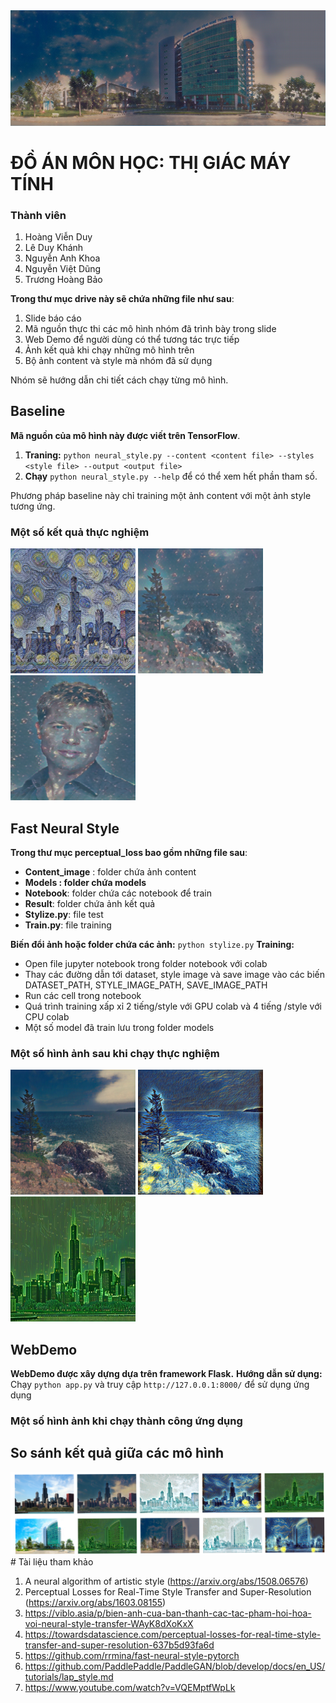 
<img src='result image/perceptual loss result/2_UIT_stars.jpg'> 

# ĐỒ ÁN MÔN HỌC: THỊ GIÁC MÁY TÍNH

### Thành viên
1. Hoàng Viễn Duy
2. Lê Duy Khánh
3. Nguyễn Anh Khoa
4. Nguyễn Việt Dũng
5. Trương Hoàng Bảo

**Trong thư mục drive này sẽ chứa những file như sau**:

 1. Slide báo cáo
 2. Mã nguồn thực thi các mô hình nhóm đã trình bày trong slide
 3. Web Demo để người dùng có thể tương tác trực tiếp
 4. Ảnh kết quả khi chạy những mô hình trên
 5. Bộ ảnh content và style mà nhóm đã sử dụng

Nhóm sẽ hướng dẫn chi tiết cách chạy từng mô hình.
## Baseline
**Mã nguồn của mô hình này được viết trên TensorFlow**.

 1. **Traning:** `python neural_style.py --content <content file> --styles <style file> --output <output file>` 
 2. **Chạy** `python neural_style.py --help` để có thể xem hết phần tham số.
 
Phương pháp baseline này chỉ training một ảnh content với một ảnh style tương ứng.
### **Một số kết quả thực nghiệm**
<img src='result image/baseline result/TF-HUB/chicago.starrynew.png' width="200" height="200"> <img src='result image/baseline result/TF-HUB/phongcanh.stars.png' width="200" height="200"> <img src='result image/baseline result/TF-HUB/brad_tit.stars.png' width="200" height="200"> 


## Fast Neural Style 
**Trong thư mục perceptual_loss bao gồm những file sau**:
 - **Content_image** : folder chứa ảnh content
 - **Models : folder chứa models**
 - **Notebook**: folder chứa các notebook để train
 - **Result**: folder chứa ảnh kết quả
 - **Stylize.py**: file test
 - **Train.py**: file training
 
 **Biến đổi ảnh hoặc folder chứa các ảnh:** `python stylize.py` 
 **Training:** 
 - Open file jupyter notebook trong folder notebook với colab
 - Thay các đường dẫn tới dataset, style image và save image vào các biến DATASET_PATH, STYLE_IMAGE_PATH, SAVE_IMAGE_PATH
 - Run các cell trong notebook
 - Quá trình training xấp xỉ 2 tiếng/style với GPU colab và 4 tiếng /style với CPU colab
 - Một số model đã train lưu trong folder models
 
 ### **Một số hình ảnh sau khi chạy thực nghiệm**
 <img src='result image/perceptual loss result/2_phongcanh_stars.jpg' width="200" height="200"> <img src='result image/perceptual loss result/1_phongcanh.jpg' width="200" height="200"> <img src='result image/perceptual loss result/chicago.jpg' width="200" height="200"> 

## WebDemo
**WebDemo được xây dựng dựa trên framework Flask.** 
**Hướng dẫn sử dụng:** 
  Chạy `python app.py` và truy cập `http://127.0.0.1:8000/` để sử dụng ứng dụng

### **Một số hình ảnh khi chạy thành công ứng dụng**

## So sánh kết quả giữa các mô hình
<img src='result image/perceptual loss result/Screenshot from 2021-07-07 15-58-10.png'>  
# Tài liệu tham khảo

1. A neural algorithm of artistic style (https://arxiv.org/abs/1508.06576)
2. Perceptual Losses for Real-Time Style Transfer and Super-Resolution (https://arxiv.org/abs/1603.08155)
3. https://viblo.asia/p/bien-anh-cua-ban-thanh-cac-tac-pham-hoi-hoa-voi-neural-style-transfer-WAyK8dXoKxX
4. https://towardsdatascience.com/perceptual-losses-for-real-time-style-transfer-and-super-resolution-637b5d93fa6d
5. https://github.com/rrmina/fast-neural-style-pytorch
6. https://github.com/PaddlePaddle/PaddleGAN/blob/develop/docs/en_US/tutorials/lap_style.md
7. https://www.youtube.com/watch?v=VQEMptfWpLk
